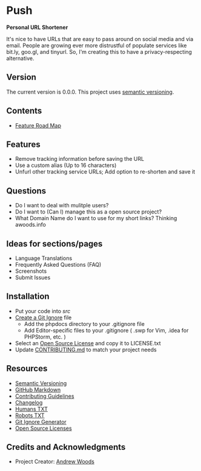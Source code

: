 
# Push

__Personal URL Shortener__

It's nice to have URLs that are easy to pass around on social media and via
email. People are growing ever more distrustful of populate services like
bit.ly, goo.gl, and tinyurl. So, I'm creating this to have a privacy-respecting
alternative.



## Version

The current version is 0.0.0. This project uses [semantic versioning](http://semver.org).

## Contents

* [Feature Road Map](docs/Road-Map.md)

## Features

* Remove tracking information before saving the URL
* Use a custom alias (Up to 16 characters)
* Unfurl other tracking service URLs; Add option to re-shorten and save it

## Questions

* Do I want to deal with mulitple users?
* Do I want to (Can I) manage this as a open source project?
* What Domain Name do I want to use for my short links? Thinking awoods.info

## Ideas for sections/pages

* Language Translations 
* Frequently Asked Questions (FAQ)
* Screenshots
* Submit Issues



## Installation

* Put your code into _src_
* [Create a Git Ignore](https://www.gitignore.io/) file
    - Add the phpdocs directory to your .gitignore file
    - Add Editor-specific files to your .gitignore ( .swp for Vim, .idea for PHPStorm, etc. )
* Select an [Open Source License](http://opensource.org/licenses) and copy it to LICENSE.txt
* Update [CONTRIBUTING.md](docs/CONTRIBUTING.md) to match your project needs



## Resources

* [Semantic Versioning](http://semver.org)
* [GitHub Markdown](https://help.github.com/categories/writing-on-github/)
* [Contributing Guidelines](https://help.github.com/articles/setting-guidelines-for-repository-contributors/)
* [Changelog](docs/CHANGELOG.md)
* [Humans TXT](http://humanstxt.org/) 
* [Robots TXT](http://www.robotstxt.org/) 
* [Git Ignore Generator](https://www.gitignore.io/)
* [Open Source Licenses](http://opensource.org/licenses/GPL-3.0)



## Credits and Acknowledgments

* Project Creator:  [Andrew Woods](https://andrewwoods.net)

